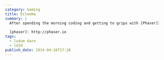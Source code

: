 ```yaml
---
category: Gaming
title: Dilemma
summary: |
  After spending the morning coding and getting to grips with [Phaser][phaser] I'm now starting to think my original idea of someone trapped under ice may be easier to achieve, given the time frame. Not sure whether to start over or push through with whackamole.
    
  [phaser]: http://phaser.io
tags: 
  - ludum dare
  - ld29
publish_date: 2014-04-26T17:20
---
```

